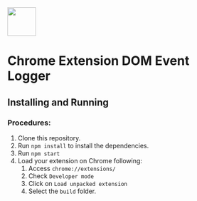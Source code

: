 <img src="src/assets/img/icon-128.png" width="64"/>

# Chrome Extension DOM Event Logger

## Installing and Running

### Procedures:

1. Clone this repository.
2. Run `npm install` to install the dependencies.
3. Run `npm start`
4. Load your extension on Chrome following:
   1. Access `chrome://extensions/`
   2. Check `Developer mode`
   3. Click on `Load unpacked extension`
   4. Select the `build` folder.
